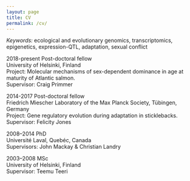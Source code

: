 ```yaml
---
layout: page
title: CV
permalink: /cv/
---
```


*Keywords:* ecological and evolutionary genomics, transcriptomics, epigenetics, expression-QTL, adaptation, sexual conflict

2018-present Post-doctoral fellow  
University of Helsinki, Finland  
Project: Molecular mechanisms of sex-dependent dominance in age at maturity of Atlantic salmon.  
Supervisor: Craig Primmer  

2014-2017 Post-doctoral fellow  
Friedrich Miescher Laboratory of the Max Planck Society, Tübingen, Germany  
Project: Gene regulatory evolution during adaptation in sticklebacks.  
Supervisor: Felicity Jones  

2008–2014 PhD  
Université Laval, Quebéc, Canada  
Supervisors: John Mackay & Christian Landry  

2003–2008 MSc  
University of Helsinki, Finland  
Supervisor: Teemu Teeri
